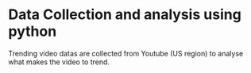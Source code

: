 # Data Collection and analysis using python
Trending video datas are collected from Youtube (US region) to analyse what makes the video to trend.
